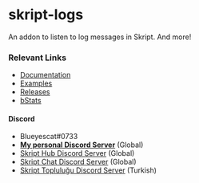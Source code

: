 # skript-logs
An addon to listen to log messages in Skript. And more!

### Relevant Links
- [Documentation](https://skripthub.net/docs/?addon=skript-logs)
- [Examples](https://github.com/Blueyescat/skript-logs/wiki/Examples)
- [Releases](https://github.com/Blueyescat/skript-logs/releases)
- [bStats](https://bstats.org/plugin/bukkit/skript-logs)

#### Discord
- Blueyescat#0733
- [**My personal Discord Server**](https://discord.gg/ayvQQtq) (Global)
- [Skript Hub Discord Server](https://skripthub.net/discord) (Global)
- [Skript Chat Discord Server](https://discord.gg/tMhwDmC) (Global)
- [Skript Topluluğu Discord Server](https://discord.gg/UuNuz5Y) (Turkish)
